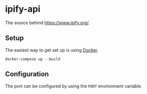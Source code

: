# ipify-api
The source behind https://www.ipify.org/.

## Setup

The easiest way to get set up is using [Docker](https://www.docker.com/).

```shell
docker-compose up --build
```

## Configuration

The port can be configured by using the `PORT` environment variable.

